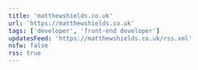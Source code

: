 ```yaml
---
title: 'matthewshields.co.uk'
url: 'https://matthewshields.co.uk'
tags: ['developer', 'front-end developer']
updatesFeed: 'https://matthewshields.co.uk/rss.xml'
nsfw: false
rss: true
---
```

